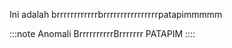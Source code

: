 Ini adalah brrrrrrrrrrrrbrrrrrrrrrrrrrrrrpatapimmmmm

:::note Anomali
BrrrrrrrrrrBrrrrrrr PATAPIM
::::
